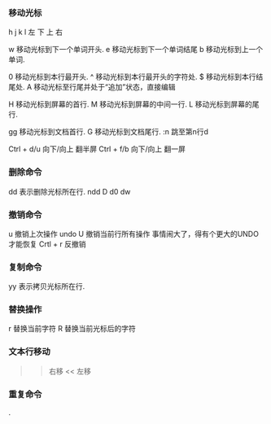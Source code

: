   ### 移动光标
h     j     k     l
左    下    上    右

w               移动光标到下一个单词开头.
e               移动光标到下一个单词结尾
b               移动光标到上一个单词.

0               移动光标到本行最开头.
^               移动光标到本行最开头的字符处.
$               移动光标到本行结尾处.
A               移动光标至行尾并处于“追加”状态，直接编辑

H               移动光标到屏幕的首行.
M               移动光标到屏幕的中间一行.
L               移动光标到屏幕的尾行.

gg              移动光标到文档首行.
G               移动光标到文档尾行.
:n              跳至第n行d

Ctrl + d/u 向下/向上 翻半屏
Ctrl + f/b 向下/向上 翻一屏

### 删除命令
dd              表示删除光标所在行.
ndd
D
d0
dw

### 撤销命令
  u    撤销上次操作           undo
  U    撤销当前行所有操作  事情闹大了，得有个更大的UNDO才能恢复
  Crtl + r 反撤销

### 复制命令
yy              表示拷贝光标所在行.

### 替换操作
r 替换当前字符
R 替换当前光标后的字符

### 文本行移动
>> 右移
<< 左移

### 重复命令
.
